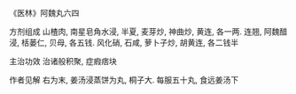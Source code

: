 《医林》阿魏丸六四

方剂组成 山楂肉, 南星皂角水浸, 半夏, 麦芽炒, 神曲炒, 黄连, 各一两. 连翘, 阿魏醋浸, 栝蒌仁, 贝母, 各五钱. 风化硝, 石咸, 萝卜子炒, 胡黄连, 各二钱半 

主治功效 治诸般积聚, 症瘕痞块 

作者见解 右为末, 姜汤浸蒸饼为丸, 桐子大. 每服五十丸, 食远姜汤下


